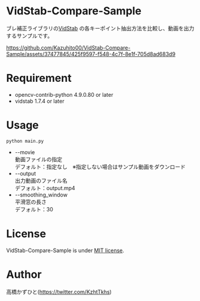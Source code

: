 # VidStab-Compare-Sample
ブレ補正ライブラリの[VidStab](https://github.com/AdamSpannbauer/python_video_stab) の各キーポイント抽出方法を比較し、動画を出力するサンプルです。

https://github.com/Kazuhito00/VidStab-Compare-Sample/assets/37477845/425f9597-f548-4c7f-8e1f-705d8ad683d9

# Requirement 
* opencv-contrib-python 4.9.0.80 or later
* vidstab 1.7.4 or later

# Usage
```
python main.py
```
* --movie<br>
動画ファイルの指定<br>
デフォルト：指定なし　※指定しない場合はサンプル動画をダウンロード
* --output<br>
出力動画のファイル名<br>
デフォルト：output.mp4
* --smoothing_window<br>
平滑窓の長さ<br>
デフォルト：30

# License 
VidStab-Compare-Sample is under [MIT license](LICENSE).

# Author
高橋かずひと(https://twitter.com/KzhtTkhs)
